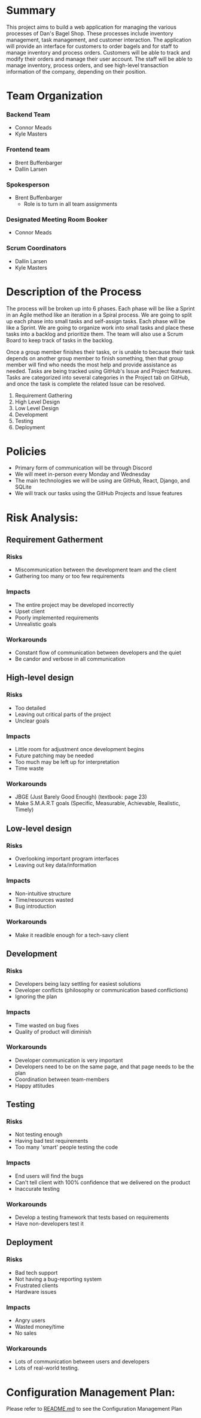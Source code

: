 # Summary

This project aims to build a web application for managing the various processes of Dan's Bagel Shop.
These processes include inventory management, task management, and customer interaction. 
The application will provide an interface for customers to order bagels and for staff to manage inventory and process orders. 
Customers will be able to track and modify their orders and manage their user account. The staff will be 
able to manage inventory, process orders, and see high-level transaction information of the company, depending on their position.


# Team Organization

### Backend Team
 - Connor Meads 
 - Kyle Masters
  
### Frontend team
- Brent Buffenbarger
- Dallin Larsen

### Spokesperson
- Brent Buffenbarger
    - Role is to turn in all team assignments
    
### Designated Meeting Room Booker
 - Connor Meads

### Scrum Coordinators
- Dallin Larsen
- Kyle Masters


# Description of the Process

The process will be broken up into 6 phases. Each phase will be like a Sprint in an Agile method like an iteration in a Spiral process. We are going to split up each phase into small tasks and self-assign tasks. Each phase will be like a Sprint. We are going to organize work into small tasks and place these tasks into a backlog and prioritize them. The team will also use a Scrum Board to keep track of tasks in the backlog. 

Once a group member finishes their tasks, or is unable to because their task depends on another group member to finish something, then that group member will find who needs the most help and provide assistance as needed. Tasks are being tracked using GitHub's Issue and Project features. Tasks are categorized into several categories in the Project tab on GitHub, and once the task is complete the related Issue can be resolved. 

1. Requirement Gathering
2. High Level Design
3. Low Level Design
4. Development
5. Testing
6. Deployment


# Policies

- Primary form of communication will be through Discord
- We will meet in-person every Monday and Wednesday
- The main technologies we will be using are GitHub, React, Django, and SQLite
- We will track our tasks using the GitHub Projects and Issue features


# Risk Analysis:

## Requirement Gatherment 
### Risks
- Miscommunication between the development team and the client
- Gathering too many or too few requirements
### Impacts
- The entire project may be developed incorrectly
- Upset client
- Poorly implemented requirements
- Unrealistic goals 
### Workarounds
- Constant flow of communication between developers and the quiet 
- Be candor and verbose in all communication

## High-level design 
### Risks
- Too detailed
- Leaving out critical parts of the project 
- Unclear goals
### Impacts
- Little room for adjustment once development begins 
- Future patching may be needed 
- Too much may be left up for interpretation
- Time waste
### Workarounds
- JBGE (Just Barely Good Enough) (textbook: page 23)
- Make S.M.A.R.T goals (Specific, Measurable, Achievable, Realistic, Timely)

## Low-level design 
### Risks
- Overlooking important program interfaces 
- Leaving out key data/information
### Impacts
- Non-intuitive structure 
- Time/resources wasted 
- Bug introduction 
### Workarounds
- Make it readible enough for a tech-savy client

## Development
### Risks
- Developers being lazy settling for easiest solutions 
- Developer conflicts (philosophy or communication based conflictions) 
- Ignoring the plan 
### Impacts
- Time wasted on bug fixes 
- Quality of product will diminish
### Workarounds 
- Developer communication is very important 
- Developers need to be on the same page, and that page needs to be the plan 
- Coordination between team-members
- Happy attitudes

## Testing 
### Risks
- Not testing enough 
- Having bad test requirements 
- Too many 'smart' people testing the code 
### Impacts
- End users will find the bugs 
- Can't tell client with 100% confidence that we delivered on the product 
- Inaccurate testing 
### Workarounds
- Develop a testing framework that tests based on requirements 
- Have non-developers test it

## Deployment 
### Risks
- Bad tech support 
- Not having a bug-reporting system 
- Frustrated clients 
- Hardware issues
### Impacts
 - Angry users 
 - Wasted money/time 
 - No sales 
### Workarounds
 - Lots of communication between users and developers
 - Lots of real-world testing.

 # Configuration Management Plan:
 Please refer to [README.md](https://github.com/brent-buffenbarger/Bagel_Farm/blob/master/README.md) to see the Configuration Management Plan
